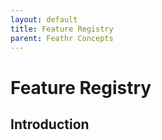 ```yaml
---
layout: default
title: Feature Registry
parent: Feathr Concepts
---
```


# Feature Registry

## Introduction
